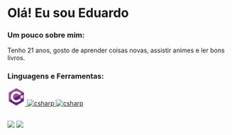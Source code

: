<h1 align="left">Olá! Eu sou Eduardo </h1>

<h3 align="left"> Um pouco sobre mim: </h3>
Tenho 21 anos, gosto de aprender coisas novas, assistir animes e ler bons livros.

<h3 align="left">Linguagens e Ferramentas:</h3>
<p align="left"> 
  <a href="https://www.w3schools.com/cs/" target="_blank" rel="noreferrer"> 
    <img src="https://raw.githubusercontent.com/devicons/devicon/master/icons/csharp/csharp-original.svg" alt="csharp" width="40" height="40"/> </a>
  
  <a href="https://www.php.net/" target="_blank" rel="noreferrer"> 
    <img src="https://assets.website-files.com/60b9fdcaf8c317a1cfdb2bd9/60d5df8f4056e2e783814cfd_PHP-1.png" alt="csharp" width="40" height="40"/> 
  </a>
  
  <a href="https://www.typescriptlang.org/" target="_blank" rel="noreferrer"> 
    <img src="https://s3.amazonaws.com/media-p.slid.es/uploads/49854/images/6221702/typescript.png" alt="csharp" width="40" height="40"/> 
  </a>
 
</p>
  

##
<div>
  <img height="140cm" align="center" src="https://github-readme-stats.vercel.app/api?username=EduardoGomesSa&show_icons=true&hide=contribs,prs&cache_seconds=86400&theme=dark"/>
  <img height="140cm" align="center" src="https://github-readme-stats.vercel.app/api/top-langs/?username=EduardoGomesSa&layout=compact&theme=dark"/>
</div>

##


